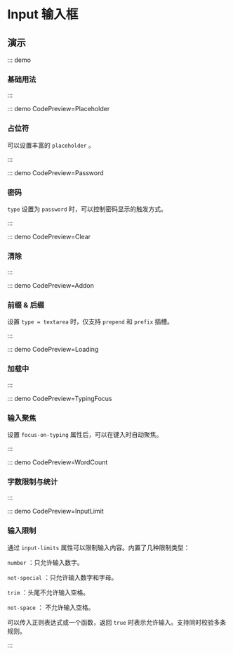 # Input 输入框

## 演示

::: demo

### 基础用法

<Basic />
:::

::: demo CodePreview=Placeholder

### 占位符

可以设置丰富的 `placeholder` 。

<Placeholder />
:::

::: demo CodePreview=Password

### 密码

`type` 设置为 `password` 时，可以控制密码显示的触发方式。

<Password />
:::

::: demo CodePreview=Clear

### 清除

<Clear />
:::

::: demo CodePreview=Addon

### 前缀 & 后缀

设置 `type = textarea` 时，仅支持 `prepend` 和 `prefix` 插槽。

<Addon />

:::

::: demo CodePreview=Loading

### 加载中

<Loading />
:::

::: demo CodePreview=TypingFocus

### 输入聚焦

设置 `focus-on-typing` 属性后，可以在键入时自动聚焦。

<TypingFocus />
:::

::: demo CodePreview=WordCount

### 字数限制与统计

<WordCount />
:::

::: demo CodePreview=InputLimit

### 输入限制

通过 `input-limits` 属性可以限制输入内容。内置了几种限制类型：

`number` ：只允许输入数字。

`not-special` ：只允许输入数字和字母。

`trim` ：头尾不允许输入空格。

`not-space` ： 不允许输入空格。

可以传入正则表达式或一个函数，返回 `true` 时表示允许输入。支持同时校验多条规则。

<InputLimit />
:::
